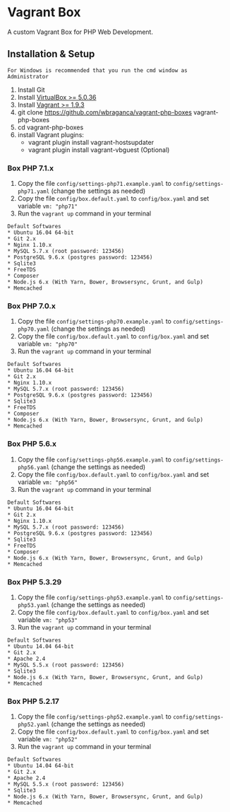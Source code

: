 # Vagrant Box
A custom Vagrant Box for PHP Web Development.


## Installation & Setup
```For Windows is recommended that you run the cmd window as Administrator```

1. Install Git
1. Install [VirtualBox >= 5.0.36](https://www.virtualbox.org/wiki/Downloads)
1. Install [Vagrant >= 1.9.3](https://www.vagrantup.com/downloads.html)
1. git clone https://github.com/wbraganca/vagrant-php-boxes vagrant-php-boxes
1. cd vagrant-php-boxes
1. install Vagrant plugins:
    * vagrant plugin install vagrant-hostsupdater
    * vagrant plugin install vagrant-vbguest (Optional)



### Box PHP 7.1.x
1. Copy the file `config/settings-php71.example.yaml` to `config/settings-php71.yaml` (change the settings as needed)
1. Copy the file `config/box.default.yaml` to `config/box.yaml` and set variable `vm: "php71"`
1. Run the `vagrant up` command in your terminal

```
Default Softwares
* Ubuntu 16.04 64-bit
* Git 2.x
* Nginx 1.10.x
* MySQL 5.7.x (root password: 123456)
* PostgreSQL 9.6.x (postgres password: 123456)
* Sqlite3
* FreeTDS
* Composer
* Node.js 6.x (With Yarn, Bower, Browsersync, Grunt, and Gulp)
* Memcached
```


### Box PHP 7.0.x
1. Copy the file `config/settings-php70.example.yaml` to `config/settings-php70.yaml` (change the settings as needed)
1. Copy the file `config/box.default.yaml` to `config/box.yaml` and set variable `vm: "php70"`
1. Run the `vagrant up` command in your terminal

```
Default Softwares
* Ubuntu 16.04 64-bit
* Git 2.x
* Nginx 1.10.x
* MySQL 5.7.x (root password: 123456)
* PostgreSQL 9.6.x (postgres password: 123456)
* Sqlite3
* FreeTDS
* Composer
* Node.js 6.x (With Yarn, Bower, Browsersync, Grunt, and Gulp)
* Memcached
```

### Box PHP 5.6.x
1. Copy the file `config/settings-php56.example.yaml` to `config/settings-php56.yaml` (change the settings as needed)
1. Copy the file `config/box.default.yaml` to `config/box.yaml` and set variable `vm: "php56"`
1. Run the `vagrant up` command in your terminal


```
Default Softwares
* Ubuntu 16.04 64-bit
* Git 2.x
* Nginx 1.10.x
* MySQL 5.7.x (root password: 123456)
* PostgreSQL 9.6.x (postgres password: 123456)
* Sqlite3
* FreeTDS
* Composer
* Node.js 6.x (With Yarn, Bower, Browsersync, Grunt, and Gulp)
* Memcached
```

### Box PHP 5.3.29
1. Copy the file `config/settings-php53.example.yaml` to `config/settings-php53.yaml` (change the settings as needed)
1. Copy the file `config/box.default.yaml` to `config/box.yaml` and set variable `vm: "php53"`
1. Run the `vagrant up` command in your terminal

```
Default Softwares
* Ubuntu 14.04 64-bit
* Git 2.x
* Apache 2.4
* MySQL 5.5.x (root password: 123456)
* Sqlite3
* Node.js 6.x (With Yarn, Bower, Browsersync, Grunt, and Gulp)
* Memcached
```

### Box PHP 5.2.17
1. Copy the file `config/settings-php52.example.yaml` to `config/settings-php52.yaml` (change the settings as needed)
1. Copy the file `config/box.default.yaml` to `config/box.yaml` and set variable `vm: "php52"`
1. Run the `vagrant up` command in your terminal

```
Default Softwares
* Ubuntu 14.04 64-bit
* Git 2.x
* Apache 2.4
* MySQL 5.5.x (root password: 123456)
* Sqlite3
* Node.js 6.x (With Yarn, Bower, Browsersync, Grunt, and Gulp)
* Memcached
```
